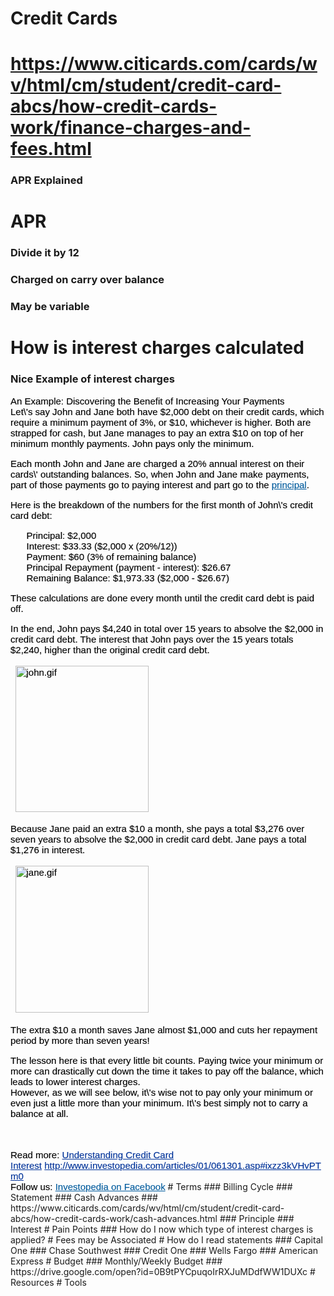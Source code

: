 # Credit Cards
# https://www.citicards.com/cards/wv/html/cm/student/credit-card-abcs/how-credit-cards-work/finance-charges-and-fees.html
### APR Explained
# APR
### Divide it by 12
### Charged on carry over balance
### May be variable
# How is interest charges calculated
### Nice Example of interest charges
<p style="-webkit-tap-highlight-color: transparent; color: rgb(0, 0, 0); font-family: gandhiserif-regular-webfont, Helvetica, Arial, Verdana, sans-serif; font-size: 15px; line-height: normal; -webkit-text-stroke-width: 0.150000005960464px;">An Example: Discovering the Benefit of Increasing Your Payments<br style="-webkit-tap-highlight-color: transparent;">Let\'s say John and Jane both have $2,000 debt on their credit cards, which require a minimum payment of 3%, or $10, whichever is higher. Both are strapped for cash, but Jane manages to pay an extra $10 on top of her minimum monthly payments. John pays only the minimum.</p><p style="-webkit-tap-highlight-color: transparent; color: rgb(0, 0, 0); font-family: gandhiserif-regular-webfont, Helvetica, Arial, Verdana, sans-serif; font-size: 15px; line-height: normal; -webkit-text-stroke-width: 0.150000005960464px;">Each month John and Jane are charged a 20% annual interest on their cards\' outstanding balances. So, when John and Jane make payments, part of those payments go to paying interest and part go to the&nbsp;<a href="http://www.investopedia.com/terms/p/principal.asp" style="-webkit-tap-highlight-color: transparent; color: rgb(0, 91, 157); cursor: pointer;" target="_blank">principal</a>.</p><p style="-webkit-tap-highlight-color: transparent; color: rgb(0, 0, 0); font-family: gandhiserif-regular-webfont, Helvetica, Arial, Verdana, sans-serif; font-size: 15px; line-height: normal; -webkit-text-stroke-width: 0.150000005960464px;">Here is the breakdown of the numbers for the first month of John\'s credit card debt:</p><ul style="-webkit-tap-highlight-color: transparent; list-style: none; color: rgb(0, 0, 0); font-family: gandhiserif-regular-webfont, Helvetica, Arial, Verdana, sans-serif; font-size: 15px; line-height: normal; -webkit-text-stroke-width: 0.150000005960464px;"><li style="-webkit-tap-highlight-color: transparent;">Principal: $2,000</li><li style="-webkit-tap-highlight-color: transparent;">Interest: $33.33 ($2,000 x (20%/12))</li><li style="-webkit-tap-highlight-color: transparent;">Payment: $60 (3% of remaining balance)</li><li style="-webkit-tap-highlight-color: transparent;">Principal Repayment (payment - interest<span style="-webkit-text-stroke-width: 0.150000005960464px;">): $26.67</span></li><li style="-webkit-tap-highlight-color: transparent;">Remaining Balance: $1,973.33 ($2,000 - $26.67)</li></ul><p style="-webkit-tap-highlight-color: transparent; color: rgb(0, 0, 0); font-family: gandhiserif-regular-webfont, Helvetica, Arial, Verdana, sans-serif; font-size: 15px; line-height: normal; -webkit-text-stroke-width: 0.150000005960464px;">These calculations are done every month until the credit card debt is paid off.</p><p style="-webkit-tap-highlight-color: transparent; color: rgb(0, 0, 0); font-family: gandhiserif-regular-webfont, Helvetica, Arial, Verdana, sans-serif; font-size: 15px; line-height: normal; -webkit-text-stroke-width: 0.150000005960464px;">In the end, John pays $4,240 in total over 15 years to absolve the $2,000 in credit card debt. The interest that John pays over the 15 years totals $2,240, higher than the original credit card debt.</p><table align="center" border="0" cellpadding="0" cellspacing="0" style="-webkit-tap-highlight-color: transparent; border-collapse: separate; color: rgb(0, 0, 0); font-family: gandhiserif-regular-webfont, Helvetica, Arial, Verdana, sans-serif; font-size: 15px; line-height: normal; -webkit-text-stroke-width: 0.150000005960464px;"><tbody style="-webkit-tap-highlight-color: transparent;"><tr style="-webkit-tap-highlight-color: transparent;"><td style="-webkit-tap-highlight-color: transparent;"><img alt="john.gif" src="http://i.investopedia.com/inv/articles/site/john.gif" style="-webkit-tap-highlight-color: transparent; border-width: medium; border-style: none; height: 234px; width: 213px;"></td></tr></tbody></table><p style="-webkit-tap-highlight-color: transparent; color: rgb(0, 0, 0); font-family: gandhiserif-regular-webfont, Helvetica, Arial, Verdana, sans-serif; font-size: 15px; line-height: normal; -webkit-text-stroke-width: 0.150000005960464px;">Because Jane paid an extra $10 a month, she pays a total $3,276 over seven years to absolve the $2,000 in credit card debt. Jane pays a total $1,276 in interest.</p><table align="center" border="0" cellpadding="0" cellspacing="0" style="-webkit-tap-highlight-color: transparent; border-collapse: separate; color: rgb(0, 0, 0); font-family: gandhiserif-regular-webfont, Helvetica, Arial, Verdana, sans-serif; font-size: 15px; line-height: normal; -webkit-text-stroke-width: 0.150000005960464px;"><tbody style="-webkit-tap-highlight-color: transparent;"><tr style="-webkit-tap-highlight-color: transparent;"><td style="-webkit-tap-highlight-color: transparent;"><img alt="jane.gif" src="http://i.investopedia.com/inv/articles/site/jane.gif" style="-webkit-tap-highlight-color: transparent; border-width: medium; border-style: none; height: 235px; width: 213px;"></td></tr></tbody></table><p style="-webkit-tap-highlight-color: transparent; color: rgb(0, 0, 0); font-family: gandhiserif-regular-webfont, Helvetica, Arial, Verdana, sans-serif; font-size: 15px; line-height: normal; -webkit-text-stroke-width: 0.150000005960464px;">The extra $10 a month saves Jane almost $1,000 and cuts her repayment period by more than seven years!</p><p style="-webkit-tap-highlight-color: transparent; color: rgb(0, 0, 0); font-family: gandhiserif-regular-webfont, Helvetica, Arial, Verdana, sans-serif; font-size: 15px; line-height: normal; -webkit-text-stroke-width: 0.150000005960464px;">The lesson here is that every little bit counts. Paying twice your minimum or more can drastically cut down the time it takes to pay off the balance, which leads to lower interest charges.<br style="-webkit-tap-highlight-color: transparent;">However, as we will see below, it\'s wise not to pay only your minimum or even just a little more than your minimum. It\'s best simply not to carry a balance at all.</p><span style="-webkit-tap-highlight-color: transparent; color: rgb(0, 0, 0); font-family: gandhiserif-regular-webfont, Helvetica, Arial, Verdana, sans-serif; font-size: 15px; line-height: normal; -webkit-text-stroke-width: 0.150000005960464px;"><br style="-webkit-tap-highlight-color: transparent;"><br style="-webkit-tap-highlight-color: transparent;">Read more:&nbsp;<a href="http://www.investopedia.com/articles/01/061301.asp#ixzz3kVHvPTm0" style="-webkit-tap-highlight-color: transparent; color: rgb(0, 51, 153); cursor: pointer;" target="_blank">Understanding Credit Card Interest</a>&nbsp;<a href="http://www.investopedia.com/articles/01/061301.asp#ixzz3kVHvPTm0" style="-webkit-tap-highlight-color: transparent; color: rgb(0, 51, 153); cursor: pointer;" target="_blank">http://www.investopedia.com/articles/01/061301.asp#ixzz3kVHvPTm0</a>&nbsp;<br style="-webkit-tap-highlight-color: transparent;">Follow us:&nbsp;<a href="http://ec.tynt.com/b/rf?id=arwjQmCEqr4l6Cadbi-bnq&amp;u=Investopedia" target="_blank" style="-webkit-tap-highlight-color: transparent; color: rgb(0, 91, 157); cursor: pointer;">Investopedia on Facebook</a></span>
# Terms
### Billing Cycle
### Statement
### Cash Advances
### https://www.citicards.com/cards/wv/html/cm/student/credit-card-abcs/how-credit-cards-work/cash-advances.html
### Principle
### Interest
# Pain Points
### How do I now which type of interest charges is applied?
# Fees may be Associated
# How do I read statements
### Capital One
### Chase Southwest
### Credit One
### Wells Fargo
### American Express
# Budget
### Monthly/Weekly Budget
### https://drive.google.com/open?id=0B9tPYCpuqoIrRXJuMDdfWW1DUXc
# Resources
# Tools
